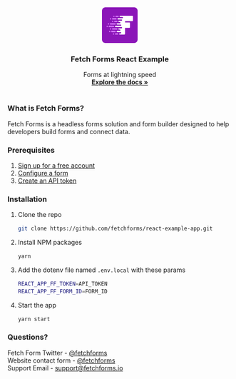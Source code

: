 <div align="center">
  <a href="https://github.com/othneildrew/Best-README-Template">
    <img src="public/logo512.png" alt="Logo" width="80" height="80">
  </a>

  <h3 align="center">Fetch Forms React Example</h3>

  <p align="center">
    Forms at lightning speed
    <br />
    <a href="https://www.fetchforms.io/docs/overview"><strong>Explore the docs »</strong></a>
    <br />
    <br />
</div>

### What is Fetch Forms?
Fetch Forms is a headless forms solution and form builder designed to help developers build forms and connect data.

### Prerequisites

1. [Sign up for a free account](https://www.fetchforms.io/create-account)
2. [Configure a form](https://www.fetchforms.io/docs/configuring-a-form)
3. [Create an API token](https://www.fetchforms.io/account/api-details)

### Installation
1. Clone the repo
    ```sh
    git clone https://github.com/fetchforms/react-example-app.git
    ```
2. Install NPM packages
   ```sh
   yarn
   ```
3. Add the dotenv file named `.env.local` with these params
    ```sh
    REACT_APP_FF_TOKEN=API_TOKEN
    REACT_APP_FF_FORM_ID=FORM_ID
    ```
4. Start the app
    ```sh
    yarn start
    ```

### Questions?
Fetch Form Twitter - [@fetchforms](https://twitter.com/fetchforms)<br>
Website contact form - [@fetchforms](https://www.fetchforms.io/contact-us)<br>
Support Email - support@fetchforms.io

 

